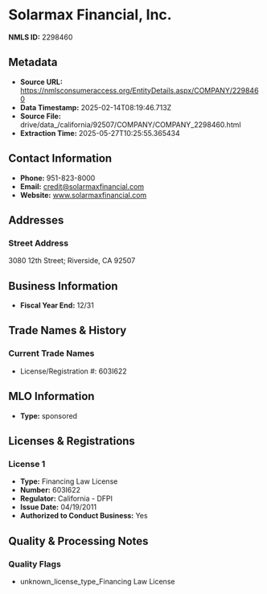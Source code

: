 # Solarmax Financial, Inc.

**NMLS ID:** 2298460

## Metadata
- **Source URL:** https://nmlsconsumeraccess.org/EntityDetails.aspx/COMPANY/2298460
- **Data Timestamp:** 2025-02-14T08:19:46.713Z
- **Source File:** drive/data_/california/92507/COMPANY/COMPANY_2298460.html
- **Extraction Time:** 2025-05-27T10:25:55.365434

## Contact Information
- **Phone:** 951-823-8000
- **Email:** credit@solarmaxfinancial.com
- **Website:** www.solarmaxfinancial.com

## Addresses
### Street Address
3080 12th Street; Riverside, CA 92507

## Business Information
- **Fiscal Year End:** 12/31

## Trade Names & History
### Current Trade Names
- License/Registration #: 603I622

## MLO Information
- **Type:** sponsored

## Licenses & Registrations

### License 1
- **Type:** Financing Law License
- **Number:** 603I622
- **Regulator:** California - DFPI
- **Issue Date:** 04/19/2011
- **Authorized to Conduct Business:** Yes

## Quality & Processing Notes
### Quality Flags
- unknown_license_type_Financing Law License
